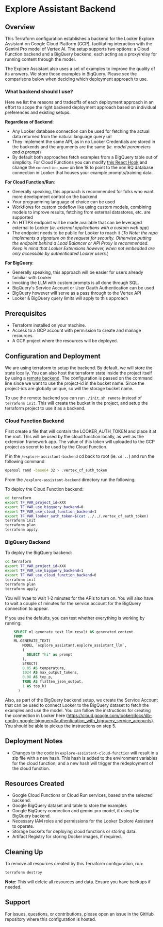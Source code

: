 # Explore Assistant Backend

## Overview

This Terraform configuration establishes a backend for the Looker Explore Assistant on Google Cloud Platform (GCP), facilitating interaction with the Gemini Pro model of Vertex AI. The setup supports two options: a Cloud Function backend and a BigQuery backend, each acting as a proxy/relay for running content through the model.

The Explore Assistant also uses a set of examples to improve the quality of its answers. We store those examples in BigQuery. Please see the comparisons below when deciding which deployment approach to use.

### What backend should I use?

Here we list the reasons and tradeoffs of each deployment approach in an effort to scope the right backend deployment approach based on individual preferences and existing setups. 

**Regardless of Backend**:
* Any Looker database connection can be used for fetching the actual data returned from the natural language query url
* They implement the same API, as in no Looker Credentials are stored in the backends and the arguments are the same (*ie. model parameters and a prompt*)
* By default both approaches fetch examples from a BigQuery table out of simplicity. For Cloud Functions you can modify [this React Hook](../explore-assistant-extension/src/hooks/useBigQueryExamples.ts) and change the `connection_name` on line 18 to point to the non BQ database connection in Looker that houses your example prompts/training data.

**For Cloud Function/Run**:
* Generally speaking, this approach is recommended for folks who want more development control on the backend
* Your programming language of choice can be used
* Workflows for custom codeflow like using custom models, combining models to improve results, fetching from external datastores, etc. are supported
* An HTTPS endpoint will be made available that can be leveraged external to Looker (*ie. external applications with a custom web app*)
* The endpoint needs to be public for Looker to reach it (*To Note: the repo implements a signature on the request for security. Otherwise putting the endpoint behind a Load Balancer or API Proxy is recommended. Keep in mind that Looker Extensions however, when not embedded are only accessible by authenticated Looker users.*)

**For BigQuery**:
* Generally speaking, this approach will be easier for users already familiar with Looker
* Invoking the LLM with custom prompts is all done through SQL.
* BigQuery's Service Account or User Oauth Authentication can be used
* BigQuery however will serve as a pass through to the Vertex API
* Looker & BigQuery query limits will apply to this approach 

## Prerequisites

- Terraform installed on your machine.
- Access to a GCP account with permission to create and manage resources.
- A GCP project where the resources will be deployed.

## Configuration and Deployment

We are using terraform to setup the backend. By default, we will store the state locally. You can also host the terraform state inside the project itself by using a [remote backend](https://developer.hashicorp.com/terraform/language/settings/backends/remote). The configuration is passed on the command line since we want to use the project-id in the bucket name. Since the project-ids are globally unique, so will the storage bucket name.

To use the remote backend you can run `./init.sh remote` instead of `terraform init`. This will create the bucket in the project, and setup the terraform project to use it as a backend.

### Cloud Function Backend

First create a file that will contain the LOOKER_AUTH_TOKEN and place it at the root. This will be used by the cloud function locally, as well as the extension framework app. The value of this token will uploaded to the GCP project as secret to be used by the Cloud Function.

If in the `/explore-assistant-backend` cd back to root (ie. `cd ..`) and run the following command:
```bash
openssl rand -base64 32 > .vertex_cf_auth_token

```

From the `/explore-assistant-backend` directory run the following.

To deploy the Cloud Function backend:

```bash
cd terraform 
export TF_VAR_project_id=XXX
export TF_VAR_use_bigquery_backend=0
export TF_VAR_use_cloud_function_backend=1
export TF_VAR_looker_auth_token=$(cat ../../.vertex_cf_auth_token)
terraform init
terraform plan
terraform apply
```

### BigQuery Backend

To deploy the BigQuery backend:

```bash
cd terraform 
export TF_VAR_project_id=XXX
export TF_VAR_use_bigquery_backend=1
export TF_VAR_use_cloud_function_backend=0
terraform init
terraform plan
terraform apply
```

You will hvae to wait 1-2 minutes for the APIs to turn on. You will also have to wait a couple of minutes for the service account for the BigQuery connection to appear.

If you use the defaults, you can test whether everything is working by running:

```sql
    SELECT ml_generate_text_llm_result AS generated_content
    FROM
    ML.GENERATE_TEXT(
        MODEL `explore_assistant.explore_assistant_llm`,
        (
          SELECT "hi" as prompt
        ),
        STRUCT(
        0.05 AS temperature,
        1024 AS max_output_tokens,
        0.98 AS top_p,
        TRUE AS flatten_json_output,
        1 AS top_k)
      )
```

Also, as part of the BigQuery backend setup, we create the Service Account that can be used to connect Looker to the BigQuery dataset to fetch the examples and use the model. You can follow the instructions for creating the connection in Looker here (https://cloud.google.com/looker/docs/db-config-google-bigquery#authentication_with_bigquery_service_accounts). You should be able to pickup the instructions on step 5. 

## Deployment Notes

- Changes to the code in `explore-assistant-cloud-function` will result in a zip file with a new hash. This hash is added to the environment variables for the cloud function, and a new hash will trigger the redeployment of the cloud function.

## Resources Created

- Google Cloud Functions or Cloud Run services, based on the selected backend.
- Google BigQuery dataset and table to store the examples
- Google BigQuery connection and gemini pro model, if using the BigQuery backend.
- Necessary IAM roles and permissions for the Looker Explore Assistant to operate.
- Storage buckets for deploying cloud functions or storing data.
- Artifact Registry for storing Docker images, if required.

## Cleaning Up

To remove all resources created by this Terraform configuration, run:

```sh
terraform destroy
```

**Note:** This will delete all resources and data. Ensure you have backups if needed.

## Support

For issues, questions, or contributions, please open an issue in the GitHub repository where this configuration is hosted.
